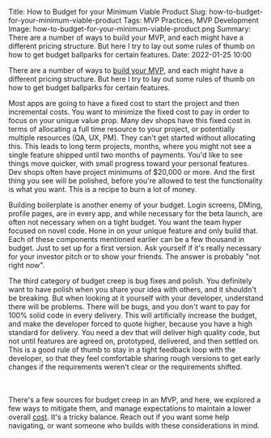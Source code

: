 Title: How to Budget for your Minimum Viable ProductSlug: how-to-budget-for-your-minimum-viable-productTags: MVP Practices, MVP DevelopmentImage: how-to-budget-for-your-minimum-viable-product.pngSummary: There are a number of ways to build your MVP, and each might have a different pricing structure. But here I try to lay out some rules of thumb on how to get budget ballparks for certain features.Date: 2022-01-25 10:00There are a number of ways to [build your MVP](/dev-shops-and-upwork-contractors-how-to-build-best?ref=mvpengineer.com), and each might have a different pricing structure. But here I try to lay out some rules of thumb on how to get budget ballparks for certain features.Most apps are going to have a fixed cost to start the project and then incremental costs. You want to minimize the fixed cost to pay in order to focus on your unique value prop. Many dev shops have this fixed cost in terms of allocating a full time resource to your project, or potentially multiple resources (QA, UX, PM). They can't get started without allocating this. This leads to long term projects, months, where you might not see a single feature shipped until two months of payments. You'd like to see things move quicker, with small progress toward your personal features. Dev shops often have project minimums of $20,000 or more. And the first thing you see will be polished, before you're allowed to test the functionality is what you want. This is a recipe to burn a lot of money.Building boilerplate is another enemy of your budget. Login screens, DMing, profile pages, are in every app, and while necessary for the beta launch, are often not necessary when on a tight budget. You want the team hyper focused on novel code. Hone in on your unique feature and only build that. Each of these components mentioned earlier can be a few thousand in budget. Just to set up for a first version. Ask yourself if it's really necessary for your investor pitch or to show your friends. The answer is probably "not right now".The third category of budget creep is bug fixes and polish. You definitely want to have polish when you share your idea with others, and it shouldn't be breaking. But when looking at it yourself with your developer, understand there will be problems. There will be bugs, and you don't want to pay for 100% solid code in every delivery. This will artificially increase the budget, and make the developer forced to quote higher, because you have a high standard for delivery. You need a dev that will deliver high quality code, but not until features are agreed on, prototyped, delivered, and then settled on. This is a good rule of thumb to stay in a tight feedback loop with the developer, so that they feel comfortable sharing rough versions to get early changes if the requirements weren't clear or the requirements shifted.<br><br>There's a few sources for budget creep in an MVP, and here, we explored a few ways to mitigate them, and manage expectations to maintain a lower overall [cost](/budget?ref=mvpengineer.com). It's a tricky balance. Reach out if you want some help navigating, or want someone who builds with these considerations in mind.